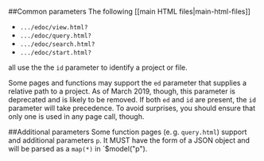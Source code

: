 ##Common parameters
The following [[main HTML files|main-html-files]]

- `.../edoc/view.html?`
- `.../edoc/query.html?`
- `.../edoc/search.html?`
- `.../edoc/start.html?`

all use the the `id` parameter to identify a project or file.

Some pages and functions may support the `ed` parameter that supplies a relative path to a project. As of March 2019, though, this parameter is deprecated and is likely to be removed. If both `ed` and `id` are present, the `id` parameter will take precedence. To avoid surprises, you should ensure that only one is used in any page call, though.

##Additional parameters
Some function pages (e. g. `query.html`) support and additional parameters `p`. It MUST have the form of a JSON object
and will be parsed as a `map(*)` in `$model("p").